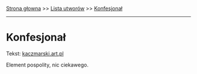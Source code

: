 [Strona głowna](../index.md) >> [Lista utworów](../list.md) >> [Konfesjonał](213.md)

---

# Konfesjonał

Tekst: [kaczmarski.art.pl](https://www.kaczmarski.art.pl/tworczosc/wiersze/konfesjonal/)

Element pospolity, nic ciekawego.